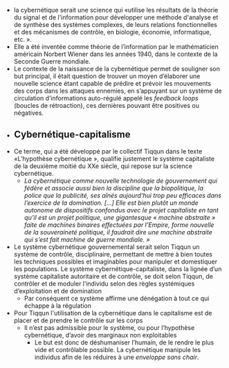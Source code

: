 - la cybernétique serait une science qui «utilise les résultats de la théorie du signal et de l'information pour développer une méthode d'analyse et de synthèse des systèmes complexes, de leurs relations fonctionnelles et des mécanismes de contrôle, en biologie, économie, informatique, etc. ».
- Elle a été inventée comme théorie de l’information par le mathématicien américain Norbert Wiener dans les années 1940, dans le contexte de la Seconde Guerre mondiale.
- Le contexte de la naissance de la cybernétique permet de souligner son but principal, il était question de trouver un moyen d’élaborer une nouvelle science étant capable de prédire et prévoir les mouvements des corps dans les attaques ennemies, en s’appuyant sur un système de circulation d’informations auto-régulé appelé les *feedback loops* (boucles de rétroaction), ces dernières pouvant être positives ou négatives.
- ## Cybernétique-capitalisme
- Ce terme, qui a été développé par le collectif Tiqqun dans le texte «L’hypothèse
  cybernétique », qualifie justement le système capitaliste de la deuxième moitié du XXe siècle, qui repose sur la science cybernétique.
	- *La cybernétique comme nouvelle technologie de gouvernement qui fédère et associe aussi bien la discipline que la biopolitique, la police que la publicité, ses aînés aujourd’hui trop peu efficaces dans l’exercice de la domination. […] Elle est bien plutôt un monde autonome de dispositifs confondus avec le projet capitaliste en tant qu’il est un projet politique, une gigantesque « machine abstraite » faite de machines binaires effectuées par l’Empire, forme nouvelle de la souveraineté politique, il faudrait dire une machine abstraite qui s’est fait machine de guerre mondiale. »*
- Le système cybernétique gouvernemental serait selon Tiqqun un système de contrôle, disciplinaire, permettant de mettre à bien toutes les techniques possibles et imaginables pour manipuler et domestiquer les populations. Le système cybernétique-capitaliste, dans la lignée d’un système capitaliste autoritaire et de contrôle, se doit selon Tiqqun, de contrôler et de moduler l’individu selon des règles systémiques d’exploitation et de domination
	- Par conséquent ce système affirme une dénégation à tout ce qui échappe à la régulation
- Pour Tiqqun l'utilisation de la cybernétique dans le capitalisme est de placer et de prendre le contrôle sur les corps
	- Il n’est pas admissible pour le système, ou pour l’hypothèse cybernétique, d’avoir des marginaux non exploitables
		- Le but est donc de déshumaniser l’humain, de le rendre le plus vide et contrôlable possible. La cybernétique manipule les individus afin de les réduires à une *enveloppe sans chair*.